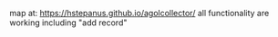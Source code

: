 map at: https://hstepanus.github.io/agolcollector/
all functionality are working including "add record"
